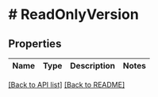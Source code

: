 # # ReadOnlyVersion

## Properties

Name | Type | Description | Notes
------------ | ------------- | ------------- | -------------


[[Back to API list]](../../README.md#endpoints) [[Back to README]](../../README.md)
